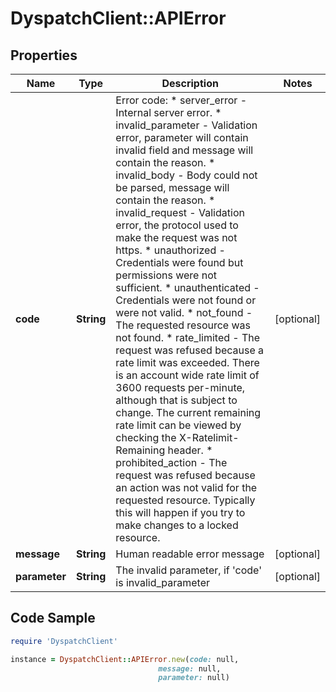 # DyspatchClient::APIError

## Properties

Name | Type | Description | Notes
------------ | ------------- | ------------- | -------------
**code** | **String** | Error code:   * server_error - Internal server error.   * invalid_parameter - Validation error, parameter will contain invalid field and message will contain the reason.   * invalid_body - Body could not be parsed, message will contain the reason.   * invalid_request - Validation error, the protocol used to make the request was not https.   * unauthorized - Credentials were found but permissions were not sufficient.   * unauthenticated - Credentials were not found or were not valid.   * not_found - The requested resource was not found.   * rate_limited - The request was refused because a rate limit was exceeded. There is an account wide rate limit of 3600 requests per-minute, although that is subject to change. The current remaining rate limit can be viewed by checking the X-Ratelimit-Remaining header.   * prohibited_action - The request was refused because an action was not valid for the requested resource. Typically this will happen if you try to make changes to a locked resource.  | [optional] 
**message** | **String** | Human readable error message | [optional] 
**parameter** | **String** | The invalid parameter, if &#39;code&#39; is invalid_parameter | [optional] 

## Code Sample

```ruby
require 'DyspatchClient'

instance = DyspatchClient::APIError.new(code: null,
                                 message: null,
                                 parameter: null)
```


